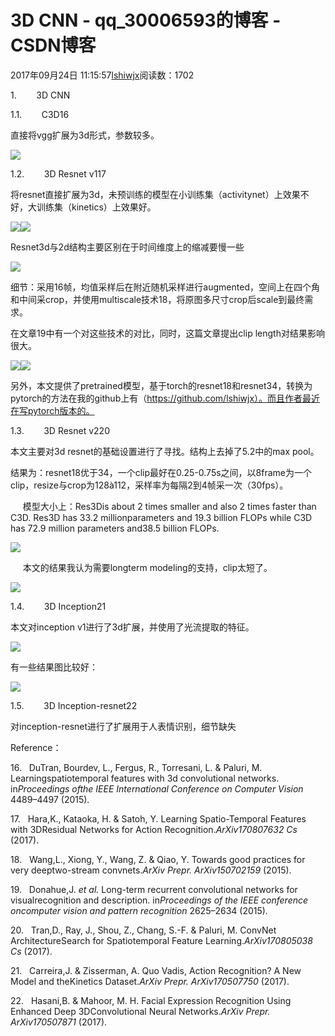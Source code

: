 # 3D CNN - qq_30006593的博客 - CSDN博客





2017年09月24日 11:15:57[lshiwjx](https://me.csdn.net/qq_30006593)阅读数：1702








1.        3D CNN

1.1.        C3D16

直接将vgg扩展为3d形式，参数较多。




![](https://img-blog.csdn.net/20170924131359584)

1.2.        3D Resnet v117

将resnet直接扩展为3d，未预训练的模型在小训练集（activitynet）上效果不好，大训练集（kinetics）上效果好。

![](https://img-blog.csdn.net/20170924131404698)![](https://img-blog.csdn.net/20170924131409283)




Resnet3d与2d结构主要区别在于时间维度上的缩减要慢一些

![](https://img-blog.csdn.net/20170924131414716)




细节：采用16帧，均值采样后在附近随机采样进行augmented，空间上在四个角和中间采crop，并使用multiscale技术18，将原图多尺寸crop后scale到最终需求。

在文章19中有一个对这些技术的对比，同时，这篇文章提出clip length对结果影响很大。







![](https://img-blog.csdn.net/20170924131423689)![](https://img-blog.csdn.net/20170924131419479)



另外，本文提供了pretrained模型，基于torch的resnet18和resnet34，转换为pytorch的方法在我的github上有（https://github.com/lshiwjx）。而且作者最近在写pytorch版本的。



1.3.        3D Resnet v220

本文主要对3d resnet的基础设置进行了寻找。结构上去掉了5.2中的max pool。

结果为：resnet18优于34，一个clip最好在0.25-0.75s之间，以8frame为一个clip，resize与crop为128à112，采样率为每隔2到4帧采一次（30fps）。

     模型大小上：Res3Dis about 2 times smaller and also 2 times faster than C3D. Res3D has 33.2 millionparameters and 19.3 billion FLOPs while C3D has 72.9 million parameters and38.5 billion FLOPs.

![](https://img-blog.csdn.net/20170924131433512)

     本文的结果我认为需要longterm modeling的支持，clip太短了。

![](https://img-blog.csdn.net/20170924131429012)


1.4.        3D Inception21

本文对inception v1进行了3d扩展，并使用了光流提取的特征。




![](https://img-blog.csdn.net/20170924131439191)

有一些结果图比较好：

![](https://img-blog.csdn.net/20170924131444531)




1.5.        3D Inception-resnet22

对inception-resnet进行了扩展用于人表情识别，细节缺失




Reference：

16.   DuTran, Bourdev, L., Fergus, R., Torresani, L. & Paluri, M. Learningspatiotemporal features with 3d convolutional networks. in*Proceedings ofthe IEEE International Conference on Computer Vision* 4489–4497 (2015).

17.   Hara,K., Kataoka, H. & Satoh, Y. Learning Spatio-Temporal Features with 3DResidual Networks for Action Recognition.*ArXiv170807632 Cs* (2017).

18.   Wang,L., Xiong, Y., Wang, Z. & Qiao, Y. Towards good practices for very deeptwo-stream convnets.*ArXiv Prepr. ArXiv150702159* (2015).

19.   Donahue,J. *et al.* Long-term recurrent convolutional networks for visualrecognition and description. in*Proceedings of the IEEE conference oncomputer vision and pattern recognition* 2625–2634 (2015).

20.   Tran,D., Ray, J., Shou, Z., Chang, S.-F. & Paluri, M. ConvNet ArchitectureSearch for Spatiotemporal Feature Learning.*ArXiv170805038 Cs* (2017).

21.   Carreira,J. & Zisserman, A. Quo Vadis, Action Recognition? A New Model and theKinetics Dataset.*ArXiv Prepr. ArXiv170507750* (2017).

22.   Hasani,B. & Mahoor, M. H. Facial Expression Recognition Using Enhanced Deep 3DConvolutional Neural Networks.*ArXiv Prepr. ArXiv170507871* (2017).





